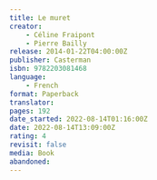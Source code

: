 ```yaml
---
title: Le muret
creator:
    - Céline Fraipont
    - Pierre Bailly
release: 2014-01-22T04:00:00Z
publisher: Casterman
isbn: 9782203081468
language:
    - French
format: Paperback
translator:
pages: 192
date_started: 2022-08-14T01:16:00Z
date: 2022-08-14T13:09:00Z
rating: 4
revisit: false
media: Book
abandoned:
---
```

